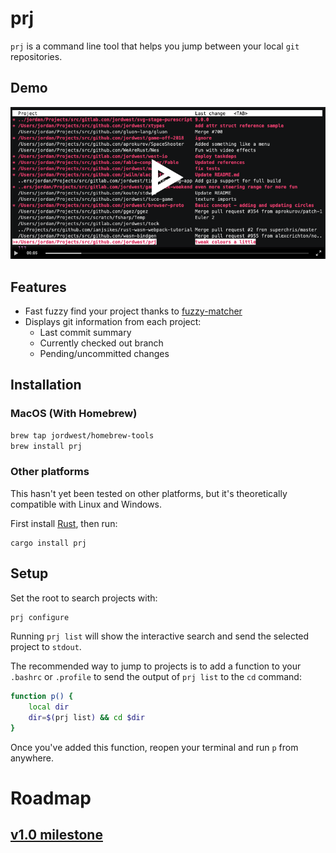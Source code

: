 # prj

`prj` is a command line tool that helps you jump between your local `git` repositories.

## Demo

[![screenshot of demo](./doc/asciinema-screen.png)](https://asciinema.org/a/296118)

## Features

- Fast fuzzy find your project thanks to [fuzzy-matcher](https://github.com/lotabout/fuzzy-matcher)
- Displays git information from each project:
  - Last commit summary
  - Currently checked out branch
  - Pending/uncommitted changes

## Installation

### MacOS (With Homebrew)

```sh
brew tap jordwest/homebrew-tools
brew install prj
```

### Other platforms

This hasn't yet been tested on other platforms, but it's theoretically compatible with Linux and Windows.

First install [Rust](https://www.rust-lang.org/tools/install), then run:

```
cargo install prj
```

## Setup

Set the root to search projects with:

```sh
prj configure
```

Running `prj list` will show the interactive search and send the selected project to `stdout`.

The recommended way to jump to projects is to add a function to your `.bashrc` or `.profile` to send the output of `prj list` to the `cd` command:

```sh
function p() {
	local dir
	dir=$(prj list) && cd $dir
}
```

Once you've added this function, reopen your terminal and run `p` from anywhere.

# Roadmap

## [v1.0 milestone](https://github.com/jordwest/prj/milestone/1)
